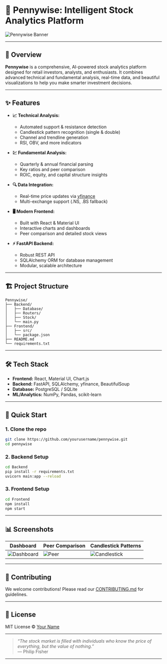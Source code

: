 # 💸 Pennywise: Intelligent Stock Analytics Platform

![Pennywise Banner](https://user-images.githubusercontent.com/your-banner.png)

---

## 🚀 Overview

**Pennywise** is a comprehensive, AI-powered stock analytics platform designed for retail investors, analysts, and enthusiasts. It combines advanced technical and fundamental analysis, real-time data, and beautiful visualizations to help you make smarter investment decisions.

---

## ✨ Features

- **📈 Technical Analysis:**  
  - Automated support & resistance detection  
  - Candlestick pattern recognition (single & double)  
  - Channel and trendline generation  
  - RSI, OBV, and more indicators

- **💹 Fundamental Analysis:**  
  - Quarterly & annual financial parsing  
  - Key ratios and peer comparison  
  - ROIC, equity, and capital structure insights

- **🔍 Data Integration:**  
  - Real-time price updates via [yfinance](https://github.com/ranaroussi/yfinance)  
  - Multi-exchange support (.NS, .BS fallback)

- **🖥️ Modern Frontend:**  
  - Built with React & Material UI  
  - Interactive charts and dashboards  
  - Peer comparison and detailed stock views

- **⚡ FastAPI Backend:**  
  - Robust REST API  
  - SQLAlchemy ORM for database management  
  - Modular, scalable architecture

---

## 🏗️ Project Structure

```
Pennywise/
├── Backend/
│   ├── Database/
│   ├── Routers/
│   ├── Stock/
│   └── main.py
├── Frontend/
│   ├── src/
│   └── package.json
├── README.md
└── requirements.txt
```

---

## 🛠️ Tech Stack

- **Frontend:** React, Material UI, Chart.js
- **Backend:** FastAPI, SQLAlchemy, yfinance, BeautifulSoup
- **Database:** PostgreSQL / SQLite
- **ML/Analytics:** NumPy, Pandas, scikit-learn

---

## 🚦 Quick Start

### 1. Clone the repo

```bash
git clone https://github.com/yourusername/pennywise.git
cd pennywise
```

### 2. Backend Setup

```bash
cd Backend
pip install -r requirements.txt
uvicorn main:app --reload
```

### 3. Frontend Setup

```bash
cd Frontend
npm install
npm start
```

---

## 📊 Screenshots

| Dashboard | Peer Comparison | Candlestick Patterns |
|-----------|-----------------|---------------------|
| ![Dashboard](https://user-images.githubusercontent.com/your-dashboard.png) | ![Peer](https://user-images.githubusercontent.com/your-peer.png) | ![Candlestick](https://user-images.githubusercontent.com/your-candle.png) |

---

## 🤝 Contributing

We welcome contributions! Please read our [CONTRIBUTING.md](CONTRIBUTING.md) for guidelines.

---

## 📄 License

MIT License © [Your Name](https://github.com/yourusername)

---

> _“The stock market is filled with individuals who know the price of everything, but the value of nothing.”_  
> — Philip Fisher

---
